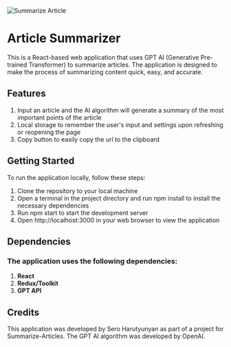 ![Summarize Article](./src/assets/image1.png "Summarize Article")


# Article Summarizer
This is a React-based web application that uses GPT AI (Generative Pre-trained Transformer) to summarize articles. The application is designed to make the process of summarizing content quick, easy, and accurate.

## Features
1. Input an article and the AI algorithm will generate a summary of the most important points of the article
2. Local storage to remember the user's input and settings upon refreshing or reopening the page
3. Copy button to easily copy the url to the clipboard

## Getting Started
To run the application locally, follow these steps:

1. Clone the repository to your local machine
2. Open a terminal in the project directory and run npm install to install the necessary dependencies
3. Run npm start to start the development server
4. Open http://localhost:3000 in your web browser to view the application

## Dependencies
### The application uses the following dependencies:

1. **React**
2. **Redux/Toolkit**
3. **GPT API**

## Credits
This application was developed by Sero Harutyunyan as part of a project for Summarize-Articles. The GPT AI algorithm was developed by OpenAI.

